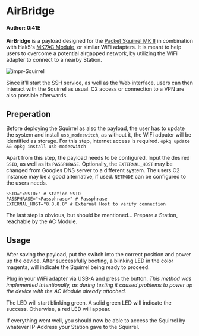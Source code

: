 
# AirBridge
#### Author: 0i41E
**AirBridge** is a payload designed for the [Packet Squirrel MK II](https://shop.hak5.org/products/packet-squirrel-mark-ii) in combination with Hak5's [MK7AC Module](https://shop.hak5.org/products/mk7ac-wifi-adapter), or similar WiFi adapters.
It is meant to help users to overcome a potential airgapped network, by utilizing the WiFi adapter to connect to a nearby Station. 

![impr-Squirrel](https://github.com/user-attachments/assets/199aa81c-f0bf-4aaf-a209-e132230cfb02)

Since it'll start the SSH service, as well as the Web interface, users can then interact with the Squirrel as usual. C2 access or connection to a VPN are also possible afterwards.

## Preperation
Before deploying the Squirrel as also the payload, the user has to update the system and install `usb_modeswitch`, as without it, the WiFi adpater will be identified as storage. For this step, internet access is required.
`opkg update && opkg install usb-modeswitch` 

Apart from this step, the payload needs to be configured. 
Input the desired `SSID`, as well as its `PASSPHRASE`.
Optionally, the `EXTERNAL_HOST` may be changed from Googles DNS server to a different system. The users C2 instance may be a good alternative, if used. `NETMODE` can be configured to the users needs.
```
SSID="<SSID>" # Station SSID
PASSPHRASE="<Passphrase>" # Passphrase
EXTERNAL_HOST="8.8.8.8" # External Host to verify connection
```
The last step is obvious, but should be mentioned... 
Prepare a Station, reachable by the AC Module.

## Usage
After saving the payload, put the switch into the correct position and power up the device. 
After successfully booting, a blinking LED in the color magenta, will indicate the Squirrel being ready to proceed.

Plug in your WiFi adapter via USB-A and press the button. *This method was implemented intentionally, as during testing it caused problems to power up the device with the AC Module already attached.*

The LED will start blinking green. 
A solid green LED will indicate the success. Otherwise, a red LED will appear.

If everything went well, you should now be able to access the Squirrel by whatever IP-Address your Station gave to the Squirrel.

